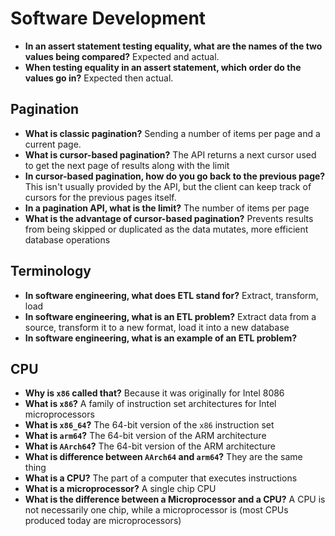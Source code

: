 # Software Development

- **In an assert statement testing equality, what are the names of the two values being compared?** Expected and actual.
- **When testing equality in an assert statement, which order do the values go in?** Expected then actual.

## Pagination

- **What is classic pagination?** Sending a number of items per page and a current page.
- **What is cursor-based pagination?** The API returns a next cursor used to get the next page of results along with the limit
- **In cursor-based pagination, how do you go back to the previous page?** This isn't usually provided by the API, but the client can keep track of cursors for the previous pages itself.
- **In a pagination API, what is the limit?** The number of items per page
- **What is the advantage of cursor-based pagination?** Prevents results from being skipped or duplicated as the data mutates, more efficient database operations

## Terminology

- **In software engineering, what does ETL stand for?** Extract, transform, load
- **In software engineering, what is an ETL problem?** Extract data from a source, transform it to a new format, load it into a new database
- **In software engineering, what is an example of an ETL problem?**

## CPU

- **Why is `x86` called that?** Because it was originally for Intel 8086
- **What is `x86`?** A family of instruction set architectures for Intel microprocessors
- **What is `x86_64`?** The 64-bit version of the `x86` instruction set
- **What is `arm64`?** The 64-bit version of the ARM architecture
- **What is `AArch64`?** The 64-bit version of the ARM architecture
- **What is difference between `AArch64` and `arm64`?** They are the same thing
- **What is a CPU?** The part of a computer that executes instructions
- **What is a microprocessor?** A single chip CPU
- **What is the difference between a Microprocessor and a CPU?** A CPU is not necessarily one chip, while a microprocessor is (most CPUs produced today are microprocessors)
